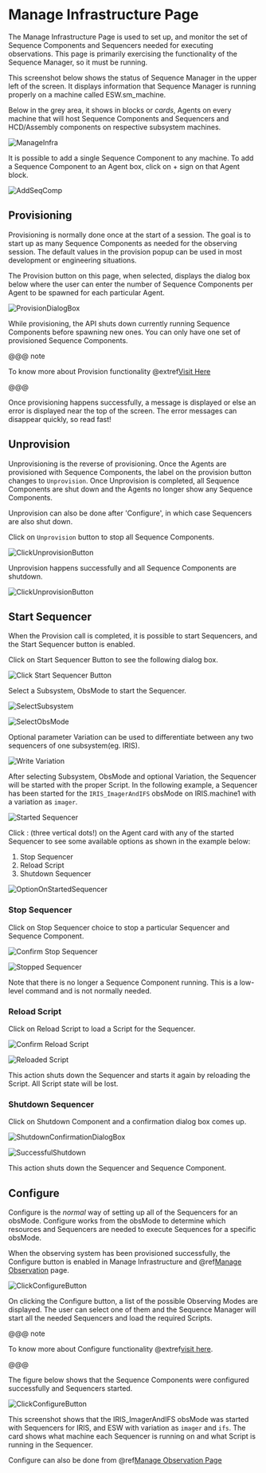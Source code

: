 # Manage Infrastructure Page

The Manage Infrastructure Page is used to set up, and monitor the set of Sequence Components and Sequencers needed for
executing observations.  This page is primarily exercising the functionality of the Sequence Manager, so it must be
running.

This screenshot below shows the status of Sequence Manager in the upper left of the screen.
It displays information that Sequence Manager is running properly on a machine called ESW.sm_machine.

Below in the grey area, it shows in blocks or *cards*, Agents on every machine that will host Sequence Components and Sequencers and HCD/Assembly components on respective subsystem machines.

![ManageInfra](./images/Manage-Infrastructure.png)

It is possible to add a single Sequence Component to any machine. To add a Sequence Component to an Agent box, click on + sign on that Agent block.

![AddSeqComp](./images/AddaSeqComp.png)

## Provisioning

Provisioning is normally done once at the start of a session. The goal is to start up as many Sequence Components as needed for the observing session.
The default values in the provision popup can be used in most development or engineering situations.

The Provision button on this page, when selected, displays the dialog box below where the user can enter the number of Sequence Components per Agent to be spawned for each particular Agent.

![ProvisionDialogBox](./images/ClickProvisionButton.png)

While provisioning, the API shuts down currently running Sequence Components before spawning new ones. You can only have one set of provisioned Sequence Components.

@@@ note

To know more about Provision functionality @extref[Visit Here](esw:technical/sequence-manager-tech.html#provision-sequence-components)

@@@

Once provisioning happens successfully, a message is displayed or else an error is displayed near the top of the screen.  The error messages can disappear quickly, so read fast!

## Unprovision

Unprovisioning is the reverse of provisioning.
Once the Agents are provisioned with Sequence Components, the label on the provision button changes to `Unprovision`.
Once Unprovision is completed, all Sequence Components are shut down and the Agents no longer show any Sequence Components.

Unprovision can also be done after 'Configure', in which case Sequencers are also shut down.

Click on `Unprovision` button to stop all Sequence Components.

![ClickUnprovisionButton](./images/ClickUnprovisionButton.png)

Unprovision happens successfully and all Sequence Components are shutdown.

![ClickUnprovisionButton](./images/UnProvision-Successful.png)

## Start Sequencer

When the Provision call is completed, it is possible to start Sequencers, and the Start Sequencer button is enabled.

Click on Start Sequencer Button to see the following dialog box.

![Click Start Sequencer Button](./images/ClickStartSequencerButton.png)

Select a Subsystem, ObsMode to start the Sequencer.

![SelectSubsystem](./images/StartSeq_selectSubsystem.png)

![SelectObsMode](./images/StartSeq_SelectSubsytem.png)

Optional parameter Variation can be used to differentiate between any two sequencers of one subsystem(eg. IRIS).

![Write Variation](./images/ManageInfrastructure_StartSequencerWithVariationExample.png)

After selecting Subsystem, ObsMode and optional Variation, the Sequencer will be started with the proper Script.
In the following example, a Sequencer has been started for the `IRIS_ImagerAndIFS` obsMode on IRIS.machine1 with a variation as `imager`.

![Started Sequencer](./images/ManageInfrastructure_StartedSequencerWithVariation.png)

Click : (three vertical dots!) on the Agent card with any of the started Sequencer to see some available options as shown in the example below:

1. Stop Sequencer
2. Reload Script
3. Shutdown Sequencer

![OptionOnStartedSequencer](./images/OptionsOnStartedSequencer.png)

### Stop Sequencer

Click on Stop Sequencer choice to stop a particular Sequencer and Sequence Component.

![Confirm Stop Sequencer](./images/ManageInfrastructure_StopSequencerConfirm.png)

![Stopped Sequencer](./images/ManageInfrastructure_StoppedSequencer.png)

Note that there is no longer a Sequence Component running.  This is a low-level command and is not normally needed.

### Reload Script

Click on Reload Script to load a Script for the Sequencer.

![Confirm Reload Script](./images/ManageInfrastructure_ReloadScriptConfirm.png)

![Reloaded Script](./images/ManageInfrastructure-ReloadedScript.png)

This action shuts down the Sequencer and starts it again by reloading the Script. All Script state will be lost.

### Shutdown Sequencer

Click on Shutdown Component and a confirmation dialog box comes up.

![ShutdownConfirmationDialogBox](./images/ShutdownSequencer.png)

![SuccessfulShutdown](./images/ShutdownSuccessful.png)

This action shuts down the Sequencer and Sequence Component.

## Configure

Configure is the *normal* way of setting up all of the Sequencers for an obsMode.  Configure works from the obsMode to determine which resources and Sequencers are needed
to execute Sequences for a specific obsMode.

When the observing system has been provisioned successfully, the Configure button is enabled in Manage Infrastructure and @ref[Manage Observation](ManageObservation.md) page.

![ClickConfigureButton](./images/ClickonConfigureButton.png)

On clicking the Configure button, a list of the possible Observing Modes are displayed. The user can select one of them and the Sequence Manager will start all the needed
Sequencers and load the required Scripts.

@@@ note

To know more about Configure functionality @extref[visit here](esw:technical/sequence-manager-tech.html#configuring-sequencers-for-an-observing-mode).

@@@

The figure below shows that the Sequence Components were configured successfully and Sequencers started.

![ClickConfigureButton](./images/ConfiguredSuccessfully.png)

This screenshot shows that the IRIS_ImagerAndIFS obsMode was started with Sequencers for IRIS, and ESW with variation as `imager` and `ifs`. The card shows what machine each Sequencer is running on and what Script is running in the Sequencer.

Configure can also be done from @ref[Manage Observation Page](ManageObservation.md)
